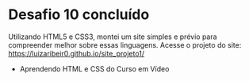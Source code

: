 ﻿# Desafio 10 concluído

 Utilizando HTML5 e CSS3, montei um site simples e prévio para compreender melhor sobre essas linguagens.
 Acesse o projeto do site: https://luizaribeir0.github.io/site_projeto1/

 * Aprendendo HTML e CSS do Curso em Vídeo
